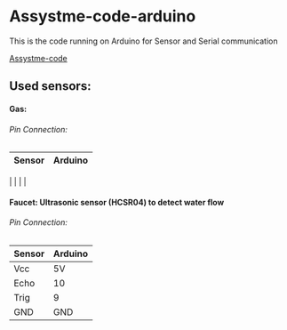 # Assystme-code-arduino

This is the code running on Arduino for Sensor and Serial communication

[Assystme-code](https://github.com/AmI-2018/Assystme-code)

## Used sensors:
#### Gas: 
###### Pin Connection:
Sensor | Arduino
------- | --------
 | 
 | 
 | 
 | 
#### Faucet: Ultrasonic sensor (HCSR04) to detect water flow
###### Pin Connection:
Sensor | Arduino
------- | --------
Vcc | 5V
Echo | 10
Trig | 9
GND | GND
